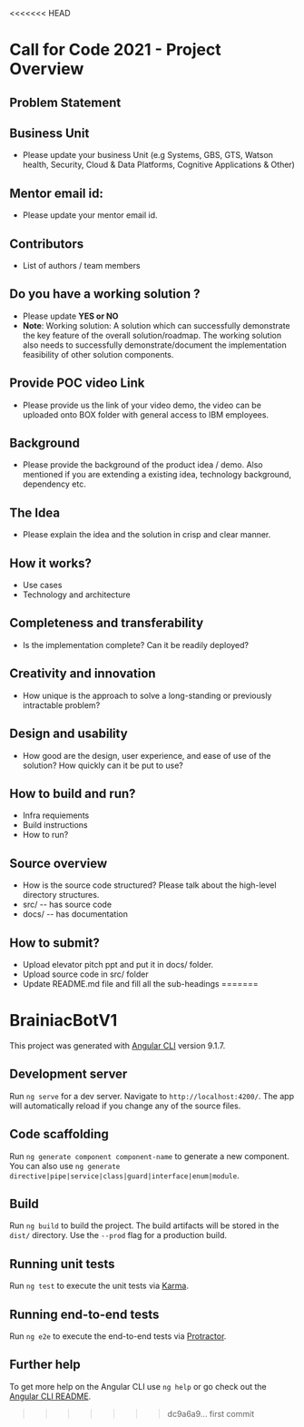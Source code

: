 <<<<<<< HEAD
# Call for Code 2021 - Project Overview

## Problem Statement

## Business Unit 
  - Please update your business Unit (e.g Systems, GBS, GTS, Watson health, Security, Cloud & Data Platforms, Cognitive Applications & Other)
  
## Mentor email id: 
  - Please update your mentor email id.
  
## Contributors
  - List of authors / team members
  
## Do you have a working solution ?
  - Please update  **YES or NO**
  - **Note**: Working solution: A solution which can successfully demonstrate the key feature of the overall solution/roadmap. The working solution also needs to successfully demonstrate/document the implementation feasibility of other solution components.
    
  
## Provide POC video Link
 - Please provide us the link of your video demo, the video can be uploaded onto BOX folder with general access to IBM employees.
 
## Background
 - Please provide the background of the product idea / demo. Also mentioned if you are extending a existing idea, technology background, dependency etc.

## The Idea
 - Please explain the idea and the solution in crisp and clear manner.
 
## How it works?
  - Use cases
  - Technology and architecture

## Completeness and transferability
  - Is the implementation complete?  Can it be readily deployed?

## Creativity and innovation
  - How unique is the approach to solve a long-standing or previously intractable problem?

## Design and usability
  - How good are the design, user experience, and ease of use of the solution? How quickly can it be put to use?

## How to build and run?
  - Infra requiements
  - Build instructions
  - How to run?

## Source overview
  - How is the source code structured?  Please talk about the high-level directory structures.
  - src/ -- has source code
  - docs/ -- has documentation

## How to submit?
  - Upload elevator pitch ppt and put it in docs/ folder.
  - Upload source code in src/ folder
  - Update README.md file and fill all the sub-headings
=======
# BrainiacBotV1

This project was generated with [Angular CLI](https://github.com/angular/angular-cli) version 9.1.7.

## Development server

Run `ng serve` for a dev server. Navigate to `http://localhost:4200/`. The app will automatically reload if you change any of the source files.

## Code scaffolding

Run `ng generate component component-name` to generate a new component. You can also use `ng generate directive|pipe|service|class|guard|interface|enum|module`.

## Build

Run `ng build` to build the project. The build artifacts will be stored in the `dist/` directory. Use the `--prod` flag for a production build.

## Running unit tests

Run `ng test` to execute the unit tests via [Karma](https://karma-runner.github.io).

## Running end-to-end tests

Run `ng e2e` to execute the end-to-end tests via [Protractor](http://www.protractortest.org/).

## Further help

To get more help on the Angular CLI use `ng help` or go check out the [Angular CLI README](https://github.com/angular/angular-cli/blob/master/README.md).
>>>>>>> dc9a6a9... first commit
